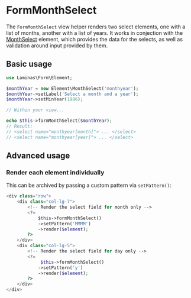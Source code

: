 # FormMonthSelect

The `FormMonthSelect` view helper renders two select elements, one with a list
of months, another with a list of years. It works in conjection with the
[MonthSelect](../element/month-select.md) element, which provides the data for
the selects, as well as validation around input provided by them.

## Basic usage

```php
use Laminas\Form\Element;

$monthYear = new Element\MonthSelect('monthyear');
$monthYear->setLabel('Select a month and a year');
$monthYear->setMinYear(1986);

// Within your view...

echo $this->formMonthSelect($monthYear);
// Result:
// <select name="monthyear[month]"> ... </select>
// <select name="monthyear[year]"> ... </select>
```

## Advanced usage

### Render each element individually

This can be archived by passing a custom pattern via `setPattern()`:

```php
<div class="row">
    <div class="col-lg-7">
        <!-- Render the select field for month only -->
        <?=
            $this->formMonthSelect()
            ->setPattern('MMMM')
            ->render($element);
        ?>
    </div>
    <div class="col-lg-5">
        <!-- Render the select field for day only -->
        <?=
             $this->formMonthSelect()
            ->setPattern('y')
            ->render($element);
        ?>
    </div>
</div>
```
